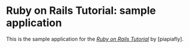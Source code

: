 # Ruby on Rails Tutorial: sample application
This is the sample application for
the [*Ruby on Rails Tutorial*](http://railstutorial.org/)
by [piapiafly].
